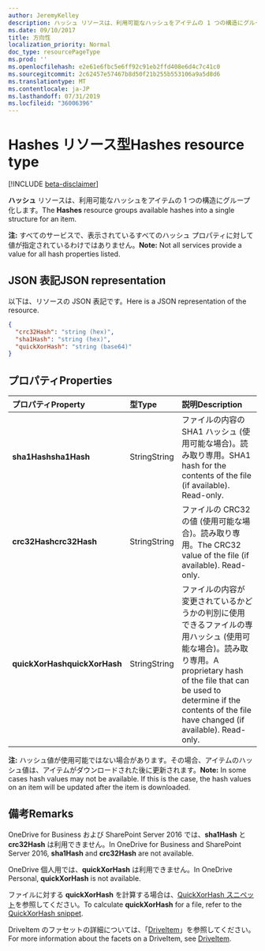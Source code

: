 ```yaml
---
author: JeremyKelley
description: ハッシュ リソースは、利用可能なハッシュをアイテムの 1 つの構造にグループ化します。
ms.date: 09/10/2017
title: 方向性
localization_priority: Normal
doc_type: resourcePageType
ms.prod: ''
ms.openlocfilehash: e2e61e6fbc5e6ff92c91eb2ffd408e6d4c7c41c0
ms.sourcegitcommit: 2c62457e57467b8d50f21b255b553106a9a5d8d6
ms.translationtype: MT
ms.contentlocale: ja-JP
ms.lasthandoff: 07/31/2019
ms.locfileid: "36006396"
---
```

# <a name="hashes-resource-type"></a><span data-ttu-id="100b7-103">Hashes リソース型</span><span class="sxs-lookup"><span data-stu-id="100b7-103">Hashes resource type</span></span>

[!INCLUDE [beta-disclaimer](../../includes/beta-disclaimer.md)]

<span data-ttu-id="100b7-104"> **ハッシュ** リソースは、利用可能なハッシュをアイテムの 1 つの構造にグループ化します。</span><span class="sxs-lookup"><span data-stu-id="100b7-104">The **Hashes** resource groups available hashes into a single structure for an item.</span></span>

<span data-ttu-id="100b7-105">**注:** すべてのサービスで、表示されているすべてのハッシュ プロパティに対して値が指定されているわけではありません。</span><span class="sxs-lookup"><span data-stu-id="100b7-105">**Note:** Not all services provide a value for all hash properties listed.</span></span>

## <a name="json-representation"></a><span data-ttu-id="100b7-106">JSON 表記</span><span class="sxs-lookup"><span data-stu-id="100b7-106">JSON representation</span></span>

<span data-ttu-id="100b7-107">以下は、リソースの JSON 表記です。</span><span class="sxs-lookup"><span data-stu-id="100b7-107">Here is a JSON representation of the resource.</span></span>

<!-- {
  "blockType": "resource",
  "optionalProperties": [ "sha1Hash", "crc32Hash", "quickXorHash" ],
  "@odata.type": "microsoft.graph.hashes"
}-->

```json
{
  "crc32Hash": "string (hex)",
  "sha1Hash": "string (hex)",
  "quickXorHash": "string (base64)"
}
```

## <a name="properties"></a><span data-ttu-id="100b7-108">プロパティ</span><span class="sxs-lookup"><span data-stu-id="100b7-108">Properties</span></span>

| <span data-ttu-id="100b7-109">プロパティ</span><span class="sxs-lookup"><span data-stu-id="100b7-109">Property</span></span>         | <span data-ttu-id="100b7-110">型</span><span class="sxs-lookup"><span data-stu-id="100b7-110">Type</span></span>   | <span data-ttu-id="100b7-111">説明</span><span class="sxs-lookup"><span data-stu-id="100b7-111">Description</span></span>                                                       |
|:-----------------|:-------|:------------------------------------------------------------------|
| <span data-ttu-id="100b7-112">**sha1Hash**</span><span class="sxs-lookup"><span data-stu-id="100b7-112">**sha1Hash**</span></span>     | <span data-ttu-id="100b7-113">String</span><span class="sxs-lookup"><span data-stu-id="100b7-113">String</span></span> | <span data-ttu-id="100b7-p101">ファイルの内容の SHA1 ハッシュ (使用可能な場合)。読み取り専用。</span><span class="sxs-lookup"><span data-stu-id="100b7-p101">SHA1 hash for the contents of the file (if available). Read-only.</span></span> |
| <span data-ttu-id="100b7-116">**crc32Hash**</span><span class="sxs-lookup"><span data-stu-id="100b7-116">**crc32Hash**</span></span>    | <span data-ttu-id="100b7-117">String</span><span class="sxs-lookup"><span data-stu-id="100b7-117">String</span></span> | <span data-ttu-id="100b7-p102">ファイルの CRC32 の値 (使用可能な場合)。読み取り専用。</span><span class="sxs-lookup"><span data-stu-id="100b7-p102">The CRC32 value of the file (if available). Read-only.</span></span>            |
| <span data-ttu-id="100b7-120">**quickXorHash**</span><span class="sxs-lookup"><span data-stu-id="100b7-120">**quickXorHash**</span></span> | <span data-ttu-id="100b7-121">String</span><span class="sxs-lookup"><span data-stu-id="100b7-121">String</span></span> | <span data-ttu-id="100b7-p103">ファイルの内容が変更されているかどうかの判別に使用できるファイルの専用ハッシュ (使用可能な場合)。読み取り専用。</span><span class="sxs-lookup"><span data-stu-id="100b7-p103">A proprietary hash of the file that can be used to determine if the contents of the file have changed (if available). Read-only.</span></span> |

<span data-ttu-id="100b7-p104">**注:** ハッシュ値が使用可能ではない場合があります。その場合、アイテムのハッシュ値は、アイテムがダウンロードされた後に更新されます。</span><span class="sxs-lookup"><span data-stu-id="100b7-p104">**Note:** In some cases hash values may not be available. If this is the case, the hash values on an item will be updated after the item is downloaded.</span></span>

## <a name="remarks"></a><span data-ttu-id="100b7-126">備考</span><span class="sxs-lookup"><span data-stu-id="100b7-126">Remarks</span></span>

<span data-ttu-id="100b7-127">OneDrive for Business および SharePoint Server 2016 では、**sha1Hash** と **crc32Hash** は利用できません。</span><span class="sxs-lookup"><span data-stu-id="100b7-127">In OneDrive for Business and SharePoint Server 2016, **sha1Hash** and **crc32Hash** are not available.</span></span>

<span data-ttu-id="100b7-128">OneDrive 個人用では、**quickXorHash** は利用できません。</span><span class="sxs-lookup"><span data-stu-id="100b7-128">In OneDrive Personal, **quickXorHash** is not available.</span></span>

<span data-ttu-id="100b7-129">ファイルに対する **quickXorHash** を計算する場合は、[QuickXorHash スニペット](https://dev.onedrive.com/snippets/quickxorhash.htm)を参照してください。</span><span class="sxs-lookup"><span data-stu-id="100b7-129">To calculate **quickXorHash** for a file, refer to the [QuickXorHash snippet](https://dev.onedrive.com/snippets/quickxorhash.htm).</span></span>

<span data-ttu-id="100b7-130">DriveItem のファセットの詳細については、「[DriveItem](driveitem.md)」を参照してください。</span><span class="sxs-lookup"><span data-stu-id="100b7-130">For more information about the facets on a DriveItem, see [DriveItem](driveitem.md).</span></span>


<!--
{
  "type": "#page.annotation",
  "description": "The hashes facet provides hash identifiers for a file in OneDrive",
  "keywords": "hash,sha1,crc32,item,facet",
  "section": "documentation",
  "tocPath": "Facets/Hashes",
  "suppressions": []
}
-->
